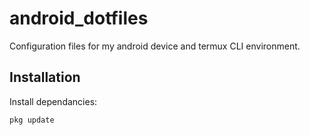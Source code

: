 # android_dotfiles

Configuration files for my android device and termux CLI environment.

## Installation

Install dependancies:

```sh
pkg update

```
